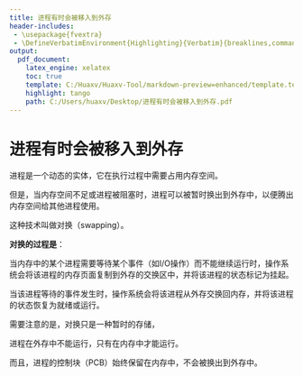 ```yaml
---
title: 进程有时会被移入到外存
header-includes:
 - \usepackage{fvextra}
 - \DefineVerbatimEnvironment{Highlighting}{Verbatim}{breaklines,commandchars=\\\{\}}
output:
  pdf_document:
    latex_engine: xelatex
    toc: true
    template: C:/Huaxv/Huaxv-Tool/markdown-preview=enhanced/template.tex
    highlight: tango
    path: C:/Users/huaxv/Desktop/进程有时会被移入到外存.pdf
---
```


# 进程有时会被移入到外存

进程是一个动态的实体，它在执行过程中需要占用内存空间。

但是，当内存空间不足或进程被阻塞时，进程可以被暂时换出到外存中，以便腾出内存空间给其他进程使用。

这种技术叫做对换（swapping）。

**对换的过程是**：

当内存中的某个进程需要等待某个事件（如I/O操作）而不能继续运行时，操作系统会将该进程的内存页面复制到外存的交换区中，并将该进程的状态标记为挂起。

当该进程等待的事件发生时，操作系统会将该进程从外存交换回内存，并将该进程的状态恢复为就绪或运行。

需要注意的是，对换只是一种暂时的存储，

进程在外存中不能运行，只有在内存中才能运行。

而且，进程的控制块（PCB）始终保留在内存中，不会被换出到外存中。
